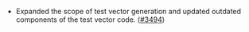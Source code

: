 - Expanded the scope of test vector generation and updated outdated components
  of the test vector code. ([\#3494](https://github.com/anoma/namada/pull/3494))